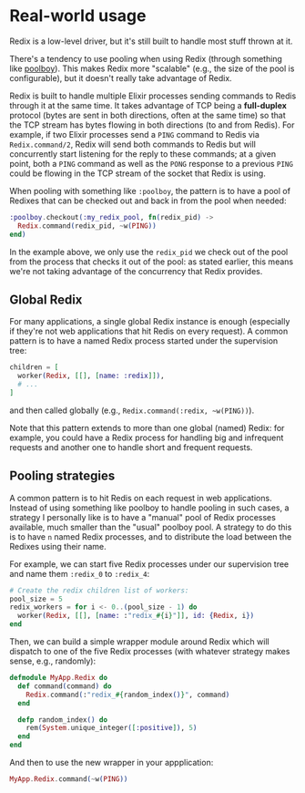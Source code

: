 # Real-world usage

Redix is a low-level driver, but it's still built to handle most stuff thrown at it.

There's a tendency to use pooling when using Redix (through something like
[poolboy](https://github.com/devinus/poolboy)). This makes Redix more "scalable" (e.g., the size of the
pool is configurable), but it doesn't really take advantage of Redix.

Redix is built to handle multiple Elixir processes sending commands to Redis
through it at the same time. It takes advantage of TCP being a **full-duplex**
protocol (bytes are sent in both directions, often at the same time) so that the
TCP stream has bytes flowing in both directions (to and from Redis). For
example, if two Elixir processes send a `PING` command to Redis via
`Redix.command/2`, Redix will send both commands to Redis but will concurrently
start listening for the reply to these commands; at a given point, both a `PING`
command as well as the `PONG` response to a previous `PING` could be flowing in
the TCP stream of the socket that Redix is using.

When pooling with something like `:poolboy`, the pattern is to have a pool of
Redixes that can be checked out and back in from the pool when needed:

```elixir
:poolboy.checkout(:my_redix_pool, fn(redix_pid) ->
  Redix.command(redix_pid, ~w(PING))
end)
```

In the example above, we only use the `redix_pid` we check out of the pool from
the process that checks it out of the pool: as stated earlier, this means we're
not taking advantage of the concurrency that Redix provides.

## Global Redix

For many applications, a single global Redix instance is enough (especially if
they're not web applications that hit Redis on every request). A common pattern
is to have a named Redix process started under the supervision tree:

```elixir
children = [
  worker(Redix, [[], [name: :redix]]),
  # ...
]
```

and then called globally (e.g., `Redix.command(:redix, ~w(PING))`).

Note that this pattern extends to more than one global (named) Redix: for
example, you could have a Redix process for handling big and infrequent requests
and another one to handle short and frequent requests.

## Pooling strategies

A common pattern is to hit Redis on each request in web applications. Instead of
using something like poolboy to handle pooling in such cases, a strategy I
personally like is to have a "manual" pool of Redix processes available, much
smaller than the "usual" poolboy pool. A strategy to do this is to have `n`
named Redix processes, and to distribute the load between the Redixes using
their name.

For example, we can start five Redix processes under our supervision tree and
name them `:redix_0` to `:redix_4`:

```elixir
# Create the redix children list of workers:
pool_size = 5
redix_workers = for i <- 0..(pool_size - 1) do
  worker(Redix, [[], [name: :"redix_#{i}"]], id: {Redix, i})
end
```

Then, we can build a simple wrapper module around Redix which will dispatch to
one of the five Redix processes (with whatever strategy makes sense, e.g.,
randomly):

```elixir
defmodule MyApp.Redix do
  def command(command) do
    Redix.command(:"redix_#{random_index()}", command)
  end

  defp random_index() do
    rem(System.unique_integer([:positive]), 5)
  end
end
```

And then to use the new wrapper in your appplication:

```elixir
MyApp.Redix.command(~w(PING))
```

[poolboy]: https://github.com/devinus/poolboy
